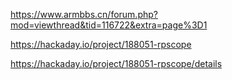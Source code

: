 https://www.armbbs.cn/forum.php?mod=viewthread&tid=116722&extra=page%3D1

https://hackaday.io/project/188051-rpscope

https://hackaday.io/project/188051-rpscope/details




